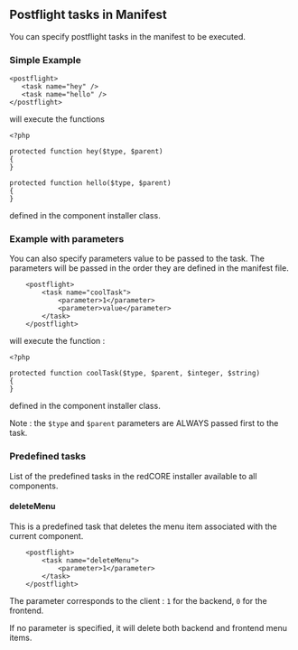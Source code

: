 ## Postflight tasks in Manifest

You can specify postflight tasks in the manifest to be executed.

### Simple Example

```
<postflight>
   <task name="hey" />
   <task name="hello" />
</postflight>
```

will execute the functions

```
<?php

protected function hey($type, $parent)
{
}

protected function hello($type, $parent)
{
}
```

defined in the component installer class.

### Example with parameters

You can also specify parameters value to be passed to the task. The parameters will be passed in the order they are defined in the manifest file.

```
    <postflight>
        <task name="coolTask">
            <parameter>1</parameter>
            <parameter>value</parameter>
        </task>
    </postflight>
```

will execute the function :

```
<?php

protected function coolTask($type, $parent, $integer, $string)
{
}
```

defined in the component installer class.

Note : the `$type` and `$parent` parameters are ALWAYS passed first to the task.

### Predefined tasks

List of the predefined tasks in the redCORE installer available to all components.

#### deleteMenu

This is a predefined task that deletes the menu item associated with the current component.

```
    <postflight>
        <task name="deleteMenu">
            <parameter>1</parameter>
        </task>
    </postflight>
```
The parameter corresponds to the client : `1` for the backend, `0` for the frontend.

If no parameter is specified, it will delete both backend and frontend menu items.